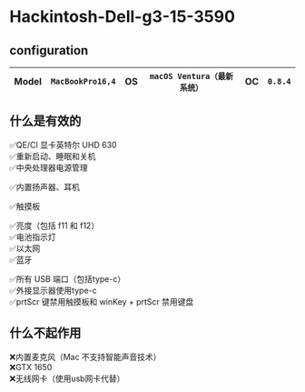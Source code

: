 # Hackintosh-Dell-g3-15-3590<br>

## configuration

Model | `MacBookPro16,4` | OS | `macOS Ventura（最新系统）` | OC | `0.8.4`
---|---|---|---|---|---



##  什么是有效的
✅QE/CI 显卡英特尔 UHD 630 <br>
✅重新启动、睡眠和关机 <br>
✅中央处理器电源管理 <br>

✅内置扬声器、耳机 <br>

✅触摸板 <br>

✅亮度（包括 f11 和 f12） <br>
✅电池指示灯 <br>
✅以太网 <br>
✅蓝牙 <br>

✅所有 USB 端口（包括type-c） <br>
✅外接显示器使用type-c <br>
✅prtScr 键禁用触摸板和 winKey + prtScr 禁用键盘 <br>

##  什么不起作用 <br>
❌内置麦克风（Mac 不支持智能声音技术） <br>
❌GTX 1650 <br>
❌无线网卡（使用usb网卡代替）
